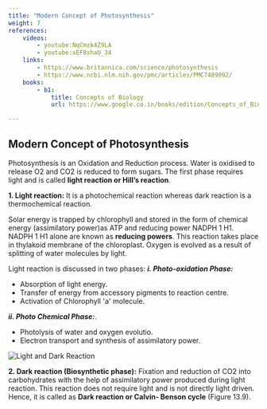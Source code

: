 ```yaml
---
title: "Modern Concept of Photosynthesis"
weight: 7
references:
    videos:
        - youtube:NqCmzk4Z9LA
        - youtube:xEF8shaU_34
    links:
        - https://www.britannica.com/science/photosynthesis
        - https://www.ncbi.nlm.nih.gov/pmc/articles/PMC7489092/
    books:
        - b1:
            title: Concepts of Biology
            url: https://www.google.co.in/books/edition/Concepts_of_Biology/sUZRswEACAAJ?hl=en

---
```


## Modern Concept of Photosynthesis

Photosynthesis is an Oxidation and Reduction process. Water is oxidised to release O2 and CO2 is reduced to form sugars. The first phase requires light and is called **light reaction or Hill’s reaction**.

**1. Light reaction:** It is a photochemical reaction whereas dark reaction is a thermochemical reaction.

Solar energy is trapped by chlorophyll and stored in the form of chemical energy (assimilatory power)as ATP and reducing power NADPH 1 H1. NADPH 1 H1 alone are known as **reducing powers**. This reaction takes place in thylakoid membrane of the chloroplast. Oxygen is evolved as a result of splitting of water molecules by light.

Light reaction is discussed in two phases:
**_i. Photo-oxidation Phase:_**

- Absorption of light energy.
- Transfer of energy from accessory pigments to reaction centre.
- Activation of Chlorophyll 'a' molecule.

**_ii. Photo Chemical Phase:_**.

- Photolysis of water and oxygen evolutio.
- Electron transport and synthesis of assimilatory power.

![ Light and Dark Reaction ](13.10.png)

**2. Dark reaction (Biosynthetic phase):** Fixation and reduction of CO2 into carbohydrates with the help of assimilatory power produced during light reaction. This reaction does not require light and is not directly light driven. Hence, it is called as **Dark reaction or Calvin- Benson cycle** (Figure 13.9).
